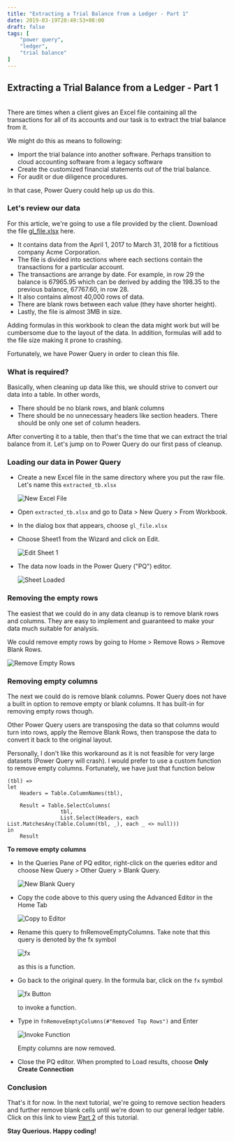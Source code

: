```yaml
---
title: "Extracting a Trial Balance from a Ledger - Part 1"
date: 2019-03-19T20:49:53+08:00
draft: false
tags: [
    "power query",
    "ledger",
    "trial balance"
]
---
```


## Extracting a Trial Balance from a Ledger - Part 1
<br>
There are times when a client gives an Excel file containing all the transactions for all of its accounts and our task is to extract the trial balance from it.

We might do this as means to following:

* Import the trial balance into another software. Perhaps transition to cloud accounting software from a legacy software
* Create the customized financial statements out of the trial balance.
* For audit or due diligence procedures.

In that case, Power Query could help up us do this.

### Let's review our data
For this article, we're going to use a file provided by the client. Download the file [gl_file.xlsx](https://github.com/kennethjhim/Power-Query-for-Accountants/tree/master/Ledger%20to%20Trial%20Balance) here.

* It contains data from the April 1, 2017 to March 31, 2018 for a fictitious company Acme Corporation. 
* The file is divided into sections where each sections contain the transactions for a particular account. 
* The transactions are arrange by date. For example, in row 29 the balance is 67965.95 which can be derived by adding the 198.35 to the previous balance, 67767.60, in row 28.
* It also contains almost 40,000 rows of data. 
* There are blank rows between each value (they have shorter height).
* Lastly, the file is almost 3MB in size.

Adding formulas in this workbook to clean the data might work but will be cumbersome due to the layout of the data. In addition, formulas will add to the file size making it prone to crashing.

Fortunately, we have Power Query in order to clean this file.

### What is required?
Basically, when cleaning up data like this, we should strive to convert our data into a table. In other words,

* There should be no blank rows, and blank columns
* There should be no unnecessary headers like section headers. There should be only one set of column headers.

After converting it to a table, then that's the time that we can extract the trial balance from it.
Let's jump on to Power Query do our first pass of cleanup.

### Loading our data in Power Query
* Create a new Excel file in the same directory where you put the raw file. Let's name this `extracted_tb.xlsx`
    
    ![New Excel File](/img/extracting_trial_balance_from_ledger/new_excel_file.png)

* Open `extracted_tb.xlsx` and go to Data > New Query > From Workbook.
* In the dialog box that appears, choose `gl_file.xlsx`
* Choose Sheet1 from the Wizard and click on Edit.
    
    ![Edit Sheet 1](/img/extracting_trial_balance_from_ledger/edit_sheet1.png)

* The data now loads in the Power Query ("PQ") editor.

    ![Sheet Loaded](/img/extracting_trial_balance_from_ledger/sheet_loaded.png)

### Removing the empty rows
The easiest that we could do in any data cleanup is to remove blank rows and columns. They are easy to implement and guaranteed to make your data much suitable for analysis.

We could remove empty rows by going to Home > Remove Rows > Remove Blank Rows.

![Remove Empty Rows](/img/extracting_trial_balance_from_ledger/remove_empty_rows.png)

### Removing empty columns
The next we could do is remove blank columns. Power Query does not have a built in option to remove empty or blank columns. It has built-in for removing empty rows though. 

Other Power Query users are transposing the data so that columns would turn into rows, apply the Remove Blank Rows, then transpose the data to convert it back to the original layout. 

Personally, I don't like this workaround as it is not feasible for very large datasets (Power Query will crash). I would prefer to use a custom function to remove empty columns. Fortunately, we have just that function below

```
(tbl) =>
let
    Headers = Table.ColumnNames(tbl),

    Result = Table.SelectColumns(
                 tbl,
                 List.Select(Headers, each List.MatchesAny(Table.Column(tbl, _), each _ <> null)))
in
    Result
```

**To remove empty columns**

* In the Queries Pane of PQ editor, right-click on the queries editor and choose New Query > Other Query > Blank Query.
    
    ![New Blank Query](/img/extracting_trial_balance_from_ledger/blank_query.png)

* Copy the code above to this query using the Advanced Editor in the Home Tab

    ![Copy to Editor](/img/extracting_trial_balance_from_ledger/copy_editor.png)

* Rename this query to fnRemoveEmptyColumns. Take note that this query is denoted by the fx symbol
    
    ![fx](/img/extracting_trial_balance_from_ledger/fx_symbol.png)

  as this is a function.
    
* Go back to the original query. In the formula bar, click on the `fx` symbol

    ![fx Button](/img/extracting_trial_balance_from_ledger/fx_button.png)

  to invoke a function. 

* Type in `fnRemoveEmptyColumns(#"Removed Top Rows")` and Enter

    ![Invoke Function](/img/extracting_trial_balance_from_ledger/invoke_function.PNG)

  Empty columns are now removed.

* Close the PQ editor. When prompted to Load results, choose **Only Create Connection**

### Conclusion
That's it for now. In the next tutorial, we're going to remove section headers and further remove blank cells until we're down to our general ledger table. Click on this link to view [Part 2](ledger_to_trial_balance_part_2.html) of this tutorial.

**Stay Querious. Happy coding!**
